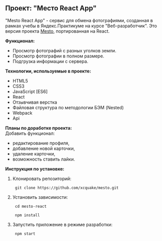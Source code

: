 ## Проект: "Место React App"

"Mesto React App" - сервис для обмена фотографиями, созданная в рамках учебы в Яндекс.Практикуме на курсе "Веб-разработчик". Это версия проекта [Mesto](https://github.com/XcQuake/mesto), портированная на React.

**Функционал:**

* Просмотр фотографий с разных уголков земли.
* Просмотр фотографии в полном размере.
* Подгрузка информации с сервера.

**Технологии, используемые в проекте:**
* HTML5
* CSS3
* JavaScript [ES6]
* React
* Отзывчивая верстка
* Файловая структура по методологии БЭМ (Nested)
* Webpack
* Api

**Планы по доработке проекта:**  
Добавить функционал:
* редактирование профиля,
* добавление новой карточки,
* удаление карточки,
* возможность ставить лайки.


**Инструкция по установке:**
1. Клонировать репозиторий:

        git clone https://github.com/xcquake/mesto.git

2. Установить зависимости:

        cd mesto-react

        npm install

3. Запустить приложение в режиме разработки:

        npm start
